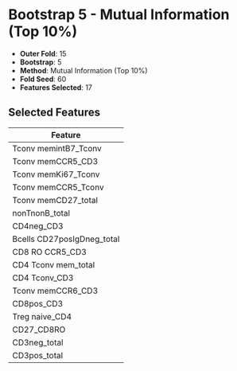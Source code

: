 # Bootstrap 5 - Mutual Information (Top 10%)

- **Outer Fold**: 15
- **Bootstrap**: 5
- **Method**: Mutual Information (Top 10%)
- **Fold Seed**: 60
- **Features Selected**: 17

## Selected Features

| Feature |
|---------|
| Tconv memintB7_Tconv |
| Tconv memCCR5_CD3 |
| Tconv memKi67_Tconv |
| Tconv memCCR5_Tconv |
| Tconv memCD27_total |
| nonTnonB_total |
| CD4neg_CD3 |
| Bcells CD27posIgDneg_total |
| CD8 RO CCR5_CD3 |
| CD4 Tconv mem_total |
| CD4 Tconv_CD3 |
| Tconv memCCR6_CD3 |
| CD8pos_CD3 |
| Treg naive_CD4 |
| CD27_CD8RO |
| CD3neg_total |
| CD3pos_total |

